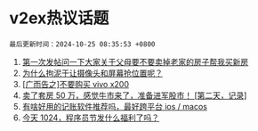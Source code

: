 # v2ex热议话题

`最后更新时间：2024-10-25 08:35:53 +0800`

1. [第一次发帖问一下大家关于父母要不要卖掉老家的房子帮我买新房](https://www.v2ex.com/t/1083248)
1. [为什么拘泥于让摄像头和屏幕抢位置呢？](https://www.v2ex.com/t/1083078)
1. [[广而告之]不要购买 vivo x200](https://www.v2ex.com/t/1083107)
1. [卖了套房 50 万，感觉牛市来了，准备进军股市！ [第二天，记录]](https://www.v2ex.com/t/1083182)
1. [有啥好用的记账软件推荐吗，最好跨平台 ios / macos](https://www.v2ex.com/t/1083091)
1. [今天 1024，程序员节发什么福利了吗？](https://www.v2ex.com/t/1083117)

